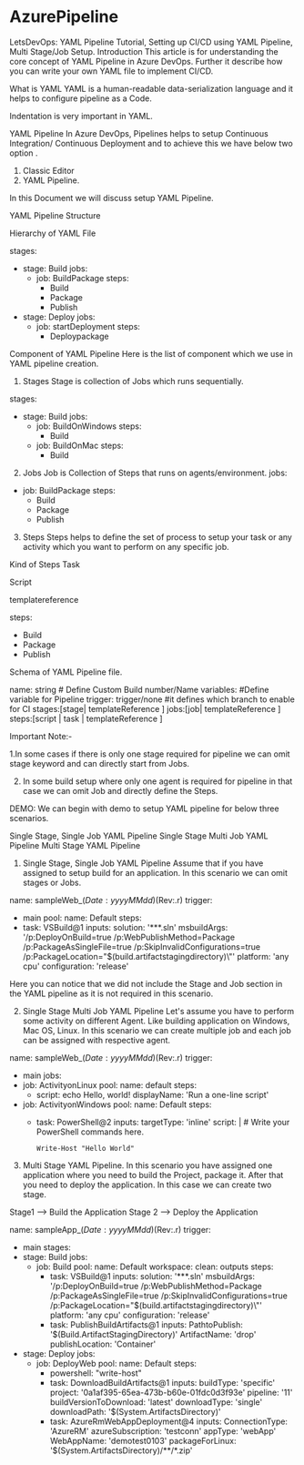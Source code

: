 # AzurePipeline
LetsDevOps: YAML Pipeline Tutorial, Setting up CI/CD using YAML Pipeline, Multi Stage/Job Setup.
Introduction
This article is for understanding the core concept of YAML Pipeline in Azure DevOps. Further it describe how you can write your own YAML file to implement CI/CD.

What is YAML
YAML is a human-readable data-serialization language and it helps to configure pipeline as a Code.

Indentation is very important in YAML.

YAML Pipeline
In Azure DevOps, Pipelines helps to setup Continuous Integration/ Continuous Deployment and to achieve this we have below two option .

1. Classic Editor 
2. YAML Pipeline.

In this Document we will discuss setup YAML Pipeline.

YAML Pipeline Structure 



Hierarchy of YAML File


stages:
- stage: Build
  jobs:
  - job: BuildPackage
    steps:
    - Build
    - Package
    - Publish
- stage: Deploy
  jobs:
  - job: startDeployment
    steps:
    - Deploypackage
   

Component of YAML Pipeline
Here is the list of component which we use in YAML pipeline creation.

1. Stages 
Stage is collection of Jobs which runs sequentially.

stages:
- stage: Build
  jobs:
  - job: BuildOnWindows
    steps:
    - Build
  - job: BuildOnMac
    steps:
    - Build

2. Jobs
Job is Collection of Steps that runs on agents/environment.
jobs:
- job: BuildPackage
  steps:
  - Build
  - Package
  - Publish

3. Steps
Steps helps to define the set of process to setup your task or any activity which you want to perform on any specific job.

Kind of Steps
Task

Script 

templatereference

steps:
- Build
- Package
- Publish


Schema of YAML Pipeline file.

name: string # Define Custom Build number/Name
variables: #Define variable for Pipeline 
trigger: trigger/none #it defines which branch to enable for CI
stages:[stage| templateReference ]
  jobs:[job| templateReference ]
    steps:[script | task | templateReference ]
   
Important Note:-

1.In some cases if there is only one stage required for pipeline we can omit stage keyword and can directly start from Jobs.

2. In some build setup where only one agent is required for pipeline in that case we can omit Job and directly define the Steps. 

DEMO:
We can begin with demo to setup YAML pipeline for below three scenarios.

Single Stage, Single Job YAML Pipeline
Single Stage Multi Job YAML Pipeline
Multi Stage YAML Pipeline

1. Single Stage, Single Job YAML Pipeline
Assume that if you have assigned to setup build for an application. In this scenario we can omit stages or Jobs.

name: sampleWeb_$(Date:yyyyMMdd)$(Rev:.r)
trigger:
- main
pool:
  name: Default
steps:
- task: VSBuild@1
  inputs:
    solution: '**\*.sln'
    msbuildArgs: '/p:DeployOnBuild=true /p:WebPublishMethod=Package 
 /p:PackageAsSingleFile=true /p:SkipInvalidConfigurations=true /p:PackageLocation="$(build.artifactstagingdirectory)\\"'
    platform: 'any cpu'
    configuration: 'release'

Here you can notice that we did not include the Stage and Job section  in the YAML pipeline as it is not required in this scenario.

2. Single Stage Multi Job YAML Pipeline
Let's assume you have to perform some activity on different Agent. Like building application on Windows, Mac OS, Linux. In this scenario we can create multiple job and each job can be assigned with respective agent.

name: sampleWeb_$(Date:yyyyMMdd)$(Rev:.r)
trigger:
- main
jobs:
- job: ActivityonLinux
  pool:
   name: default
  steps:
  - script: echo Hello, world!
    displayName: 'Run a one-line script'
- job: ActivityonWindows
  pool:
   name: Default
  steps:
   - task: PowerShell@2
     inputs:
       targetType: 'inline'
       script: |
         # Write your PowerShell commands here.
         
         Write-Host "Hello World"


3. Multi Stage YAML Pipeline.
In this scenario you have assigned one application where you need to build the Project, package it. After that you need to deploy the application. In this case we can create two stage.

Stage1 --> Build the Application
Stage 2 --> Deploy the Application

name: sampleApp_$(Date:yyyyMMdd)$(Rev:.r)
trigger:
- main
stages:
- stage: Build
  jobs:
  - job: Build
    pool:
     name: Default
    workspace:
     clean: outputs 
    steps:
    - task: VSBuild@1
      inputs:
        solution: '**\*.sln'
        msbuildArgs: '/p:DeployOnBuild=true /p:WebPublishMethod=Package /p:PackageAsSingleFile=true /p:SkipInvalidConfigurations=true /p:PackageLocation="$(build.artifactstagingdirectory)\\"'
        platform: 'any cpu'
        configuration: 'release'
    - task: PublishBuildArtifacts@1
      inputs:
        PathtoPublish: '$(Build.ArtifactStagingDirectory)'
        ArtifactName: 'drop'
        publishLocation: 'Container'
- stage: Deploy
  jobs:
  - job: DeployWeb
    pool:
      name: Default
    steps:
    - powershell: "write-host"
    - task: DownloadBuildArtifacts@1
      inputs:
        buildType: 'specific'
        project: '0a1af395-65ea-473b-b60e-01fdc0d3f93e'
        pipeline: '11'
        buildVersionToDownload: 'latest'
        downloadType: 'single'
        downloadPath: '$(System.ArtifactsDirectory)'
    - task: AzureRmWebAppDeployment@4
      inputs:
        ConnectionType: 'AzureRM'
        azureSubscription: 'testconn'
        appType: 'webApp'
        WebAppName: 'demotest0103'
        packageForLinux: '$(System.ArtifactsDirectory)/**/*.zip'

